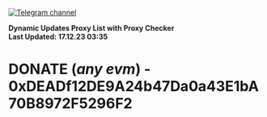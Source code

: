 [![Telegram channel](https://img.shields.io/endpoint?url=https://runkit.io/damiankrawczyk/telegram-badge/branches/master?url=https://t.me/n4z4v0d)](https://t.me/n4z4v0d) 

**Dynamic Updates Proxy List with Proxy Checker**  
**Last Updated: 17.12.23 03:35**

# DONATE (_any evm_) - 0xDEADf12DE9A24b47Da0a43E1bA70B8972F5296F2

